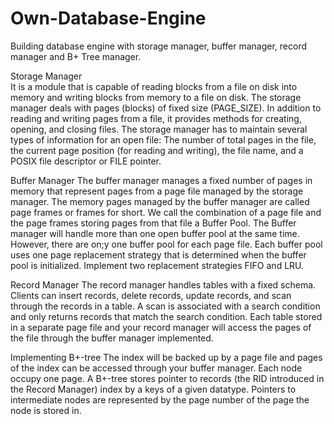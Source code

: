 # Own-Database-Engine
Building database engine with storage manager, buffer manager, record manager and B+ Tree manager.

Storage Manager  
It is a module that is capable of reading blocks from a file on disk into memory and writing blocks from memory to a file on disk. The storage manager deals with pages (blocks) of fixed size (PAGE_SIZE). In addition to reading and writing pages from a file, it provides methods for creating, opening, and closing files. The storage manager has to maintain several types of information for an open file: The number of total pages in the file, the current page position (for reading and writing), the file name, and a POSIX file descriptor or FILE pointer. 

Buffer Manager
The buffer manager manages a fixed number of pages in memory that represent pages from a page file managed by the storage manager. The memory pages managed by the buffer manager are called page frames or frames for short. We call the combination of a page file and the page frames storing pages from that file a Buffer Pool. The Buffer manager will handle more than one open buffer pool at the same time. However, there are on;y one buffer pool for each page file. Each buffer pool uses one page replacement strategy that is determined when the buffer pool is initialized. Implement two replacement strategies FIFO and LRU.

Record Manager
The record manager handles tables with a fixed schema. Clients can insert records, delete records, update records, and scan through the records in a table. A scan is associated with a search condition and only returns records that match the search condition. Each table  stored in a separate page file and your record manager will access the pages of the file through the buffer manager implemented.

Implementing B+-tree
The index will be backed up by a page file and pages of the index can be accessed through your buffer manager. Each node occupy one page.  A B+-tree stores pointer to records (the RID introduced in the Record Manager) index by a keys of a given datatype. Pointers to intermediate nodes are represented by the page number of the page the node is stored in.
